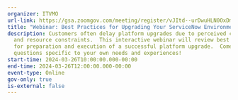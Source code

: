 ```yaml
---
organizer: ITVMO
url-link: https://gsa.zoomgov.com/meeting/register/vJItd--urDwuHLN0OxDmhxSJ9eLo7Fr46Jo
title: "Webinar: Best Practices for Upgrading Your ServiceNow Environment"
description: Customers often delay platform upgrades due to perceived complexity
  and resource constraints.  This interactive webinar will review best practices
  for preparation and execution of a successful platform upgrade.  Come with
  questions specific to your own needs and experiences!
start-time: 2024-03-26T10:00:00.000-00:00
end-time: 2024-03-26T12:00:00.000-00:00
event-type: Online
gov-only: true
is-external: false
---
```


